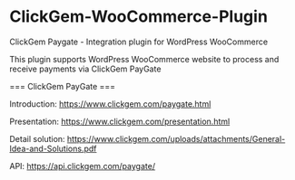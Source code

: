 # ClickGem-WooCommerce-Plugin
ClickGem Paygate - Integration plugin for WordPress WooCommerce


This plugin supports WordPress WooCommerce website to process and receive payments via ClickGem PayGate

=== ClickGem PayGate ===

Introduction: https://www.clickgem.com/paygate.html

Presentation: https://www.clickgem.com/presentation.html

Detail solution: https://www.clickgem.com/uploads/attachments/General-Idea-and-Solutions.pdf

API: https://api.clickgem.com/paygate/

